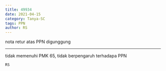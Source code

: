 ```yaml
---
title: 49934
date: 2021-04-15
category: Tanya-SC
tags: PPN
author: RS
---
```


nota retur atas PPN digunggung

---

tidak memenuhi PMK 65, tidak berpengaruh terhadapa PPN

`RS`
